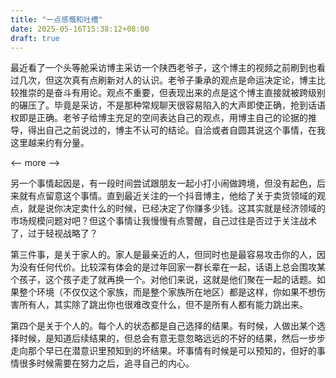 ```yaml
---
title: "一点感慨和吐槽"
date: 2025-05-16T15:38:12+08:00
draft: true
---
```


最近看了一个头等舱采访博主采访一个陕西老爷子，这个博主的视频之前刷到也看过几次，但这次真有点刷新对人的认识。老爷子秉承的观点是命运决定论，博主比较推崇的是奋斗有用论。观点不重要，但表现出来的点是这个博主直接就被跨级别的碾压了。毕竟是采访，不是那种常规聊天很容易陷入的大声即使正确，抢到话语权即是正确。老爷子给博主充足的空间表达自己的观点，用博主自己的论据的推导，得出自己之前说过的，博主不认可的结论。自洽或者自圆其说这个事情，在我这里越来约有分量。

<-- more -->

另一个事情起因是，有一段时间尝试跟朋友一起小打小闹做跨境，但没有起色，后来就有点留意这个事情。直到最近关注的一个抖音博主，他给了关于卖货领域的观点，就是说你决定卖什么的时候，已经决定了你赚多少钱。这其实就是经济领域的市场规模问题对吧？但这个事情让我慢慢有点警醒，自己过往是否过于关注战术了，过于轻视战略了？

第三件事，是关于家人的。家人是最亲近的人，但同时也是最容易攻击你的人，因为没有任何代价。比较深有体会的是过年回家一群长辈在一起，话语上总会围攻某个孩子，这个孩子走了就再换一个。对他们来说，这就是他们聚在一起的话题。如果整个环境（不仅仅这个家族，而是整个家族所在地区）都是这样，你如果不想伤害所有人，其实除了跳出你也很难改变什么，但不是所有人都有能力跳出来。

第四个是关于个人的。每个人的状态都是自己选择的结果。有时候，人做出某个选择时候，是知道后续结果的，但总会有意无意忽略远远的不好的结果，然后一步步走向那个早已在潜意识里预知到的坏结果。坏事情有时候是可以预知的，但好的事情很多时候需要在努力之后，追寻自己的内心。